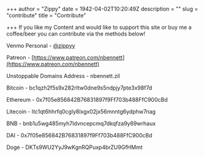 +++
author = "Zippy"
date = 1942-04-02T10:20:49Z
description = ""
slug = "contribute"
title = "Contribute"

+++
If you like my Content and would like to support this site or buy me a coffee/beer you can contribute via the methods below!



Venmo Personal - [@zippyy](https://venmo.com/u/zippyy) 

Patreon - [https://www.patreon.com/nbennett](https://www.patreon.com/nbennett)

Unstoppable Domains Address - nbennett.zil

Bitcoin - bc1qzh2f5s9x282rltw0dne9s5ndpjy7pte3x98f7d

Ethereum - 0x7f05e856842B76831897f9Ff703b488FfC900cBd

Litecoin - ltc1qt6hhrfq0cgly8lxgx02jx56mnntg6ydphw7nag

BNB -  bnb1u5wg485myh7ldvncepcmq7dkqfza9y69wrhaux

DAI - 0x7f05e856842B76831897f9Ff703b488FfC900cBd

Doge - DKTs9WU2YyJ9wKgnRQPuxp4brZU9GfHMmt